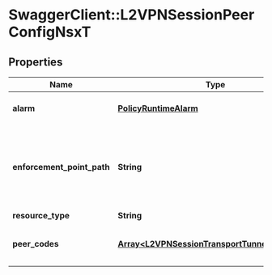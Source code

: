 # SwaggerClient::L2VPNSessionPeerConfigNsxT

## Properties
Name | Type | Description | Notes
------------ | ------------- | ------------- | -------------
**alarm** | [**PolicyRuntimeAlarm**](PolicyRuntimeAlarm.md) | Alarm information details. | [optional] 
**enforcement_point_path** | **String** | Policy Path referencing the enforcement point wehere the info is fetched.  | [optional] 
**resource_type** | **String** |  | 
**peer_codes** | [**Array&lt;L2VPNSessionTransportTunnelPeerCode&gt;**](L2VPNSessionTransportTunnelPeerCode.md) | List of peer codes per transport tunnel. | [optional] 


